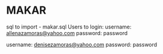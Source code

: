 # MAKAR

sql to import - makar.sql
Users to login:
  username: allenazamoras@yahoo.com
  password: password
  
  username: denisezamoras@yahoo.com
  password: password
